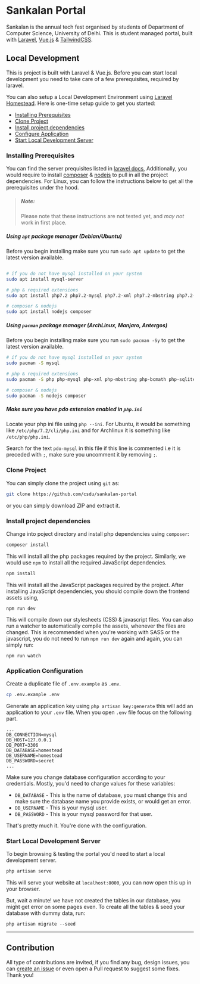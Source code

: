 # Sankalan Portal
Sankalan is the annual tech fest organised by students of Department of Computer Science, University of Delhi. This is student managed portal, built with [Laravel](https://laravel.com), [Vue.js](https://vuejs.org) & [TailwindCSS](https://tailwindcs.com).

## Local Development
This is project is built with Laravel & Vue.js. Before you can start local development you need to take care of a few prerequisites, required by laravel. 

You can also setup a Local Development Environment using [Laravel Homestead](https://laravel.com/docs/5.7/homestead). Here is one-time setup guide to get you started:

- [Installing Prerequisites](#installing-prerequisites)
- [Clone Project](#clone-project)
- [Install project dependencies](#install-project-dependencies)
- [Configure Application](#application-configuration)
- [Start Local Development Server](#start-local-development-server)

### Installing Prerequisites
You can find the server prequisites listed in [laravel docs](https://laravel.com/docs/5.7/installation#server-requirements), Additionally, you would require to install [composer](https://getcomposer.org/) & [nodejs](https://nodejs.org/en/) to pull in all the project dependencies. For Linux, you can follow the instructions below to get all the prerequisites under the hood.

> ##### Note:
> Please note that these instructions are not tested yet, and *may not* work in first place.

##### Using `apt` package manager (Debian/Ubuntu)
Before you begin installing make sure you run `sudo apt update` to get the latest version available.

```bash

# if you do not have mysql installed on your system
sudo apt install mysql-server

# php & required extensions
sudo apt install php7.2 php7.2-mysql php7.2-xml php7.2-mbstring php7.2-bcmath php7.2-sqlite php7.2-json

# composer & nodejs
sudo apt install nodejs composer
```

##### Using `pacman` package manager (ArchLinux, Manjaro, Antergos)
Before you begin installing make sure you run `sudo pacman -Sy` to get the latest version available.

```bash
# if you do not have mysql installed on your system
sudo pacman -S mysql

# php & required extensions
sudo pacman -S php php-mysql php-xml php-mbstring php-bcmath php-sqlite php-json

# composer & nodejs
sudo pacman -S nodejs composer
```

##### Make sure you have pdo extension enabled in `php.ini`

Locate your php ini file using `php --ini`. For Ubuntu, it would be something like `/etc/php/7.2/cli/php.ini` and for Archlinux it is something like `/etc/php/php.ini`.

Search for the text `pdo-mysql` in this file if this line is commented i.e it is preceded with `;`, make sure you uncomment it by removing `;`.


### Clone Project
You can simply clone the project using `git` as:

```bash
git clone https://github.com/csdu/sankalan-portal
```

or you can simply download ZIP and extract it.

### Install project dependencies

Change into poject directory and install php dependencies using `composer`:

```bash
composer install
```

This will install all the php packages required by the project. Similarly, we would use `npm` to install all the required JavaScript dependencies.

```bash
npm install
```

This will install all the JavaScript packages required by the project. After installing JavaScript dependencies, you should compile down the frontend assets using,

```
npm run dev
```

This will compile down our stylesheets (CSS) & javascript files. You can also run a watcher to automatically compile the assets, whenever the files are changed. This is recommended when you're working with SASS or the javascript, you do not need to run `npm run dev` again and again, you can simply run:

```
npm run watch
```

### Application Configuration

Create a duplicate file of `.env.example` as `.env`.

```bash
cp .env.example .env
```

Generate an application key using `php artisan key:generate` this will add an application to your `.env` file. When you open `.env` file focus on the following part.

```env
...
DB_CONNECTION=mysql
DB_HOST=127.0.0.1
DB_PORT=3306
DB_DATABASE=homestead
DB_USERNAME=homestead
DB_PASSWORD=secret
...
```
Make sure you change database configuration according to your credentials. Mostly, you'd need to change values for these variables:

- `DB_DATABASE` - This is the name of database, you must change this and make sure the database name you provide exists, or would get an error.
- `DB_USERNAME` - This is your mysql user.
- `DB_PASSWORD` - This is your mysql password for that user.

That's pretty much it. You're done with the configuration.

### Start Local Development Server

To begin browsing & testing the portal you'd need to start a local development server.

```bash
php artisan serve
```

This will serve your website at `localhost:8000`, you can now open this up in your browser.

But, wait a minute! we have not created the tables in our database, you might get error on some pages even. To create all the tables & seed your database with dummy data, run:

```
php artisan migrate --seed
```

---

## Contribution
All type of contributions are invited, if you find any bug, design issues, you can [create an issue](https://github.com/csdu/sankalan-portal/issues/new) or even open a Pull request to suggest some fixes. Thank you! 

